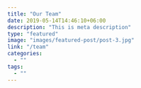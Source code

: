 ```yaml
---
title: "Our Team"
date: 2019-05-14T14:46:10+06:00
description: "This is meta description"
type: "featured"
image: "images/featured-post/post-3.jpg"
link: "/team"
categories:
  - ""
tags:
  - ""
---
```

